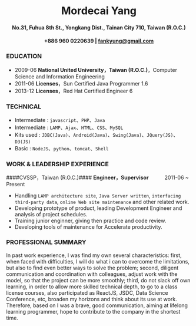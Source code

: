 # <center>Mordecai Yang</center>
#### <center>No.31, Fuhua 8th St., Yongkang Dist., Tainan City 710, Taiwan (R.O.C.)</center>
#### <center>+886 960 0220639 | fankyung@gmail.com</center>

### EDUCATION
 * 2009-06 **National United University，Taiwan (R.O.C.)**，Computer Science and Information Engineering
 * 2011-06 **Licenses**，Sun Certified Java Programmer 1.6
 * 2013-12 **Licenses**，Red Hat Certified Engineer 6

### TECHNICAL
 * Intermediate : `javascript`、`PHP`、`Java`
 * Intermediate : `LAMP`、`Ajax`、`HTML`、`CSS`、`MySQL`
 * Kits used : `JDBC(Java)`、`Android(Java)`、`Swing(Java)`、`JQuery(JS)`、`D3(JS)`
 * Basic : `NodeJS`、`python`、`tomcat`、`Shell`

### WORK & LEADERSHIP EXPERIENCE
####CVSSP，Taiwan (R.O.C.)####
**Engineer，Supervisor**&nbsp;&nbsp;&nbsp;&nbsp;&nbsp;&nbsp;&nbsp;&nbsp;&nbsp;&nbsp;&nbsp;2011-06 ~ Present

 * Handling `LAMP architecture site`, `Java Server written`, `interfacing third-party data`, `online Web site maintenance` and other related work.
 * Developing prototype of product, leading Development Engineer and analysis of project schedules.
 * Training junior enginner, giving then practice and code review.
 * Developing tools of  maintenance for Accelerate productivity.
 
### PROFESSIONAL SUMMARY
In past work experience, I was find my own several characteristics: first, when faced with difficulties, I will do what i can to overcome the limitations, but also to find even better ways to solve the problem; second, diligent communication and coordination with colleagues, adjust work with the model, so that the project can be more smoothly; third, do not slack off own learning, in order to allow more skilled technical depth, to go to a class license courses, also participated as ReactJS, JSDC, Data Science Conference, etc, broaden my horizons and think about its use at work. Therefore, based on I was a brave, good communication, aiming at lifelong learning programmer, hope to contribute to the company in the shortest time.